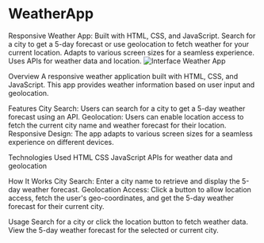 # WeatherApp
Responsive Weather App: Built with HTML, CSS, and JavaScript. Search for a city to get a 5-day forecast or use geolocation to fetch weather for your current location. Adapts to various screen sizes for a seamless experience. Uses APIs for weather data and location.
![Interface](https://raw.githubusercontent.com/Rahamatunnisa1121/WeatherApp/main/weatherapp.png)
Weather App

Overview
A responsive weather application built with HTML, CSS, and JavaScript. This app provides weather information based on user input and geolocation.

Features
City Search: Users can search for a city to get a 5-day weather forecast using an API.
Geolocation: Users can enable location access to fetch the current city name and weather forecast for their location.
Responsive Design: The app adapts to various screen sizes for a seamless experience on different devices.

Technologies Used
HTML
CSS
JavaScript
APIs for weather data and geolocation

How It Works
City Search: Enter a city name to retrieve and display the 5-day weather forecast.
Geolocation Access: Click a button to allow location access, fetch the user's geo-coordinates, and get the 5-day weather forecast for their current city.

Usage
Search for a city or click the location button to fetch weather data.
View the 5-day weather forecast for the selected or current city.

